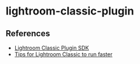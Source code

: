 # lightroom-classic-plugin

## References

- [Lightroom Classic Plugin SDK](https://www.adobe.io/apis/creativecloud/lightroomclassic.html)
- [Tips for Lightroom Classic to run faster](https://digital-photography-school.com/10-tips-to-make-lightroom-classic-cc-run-faster/)

